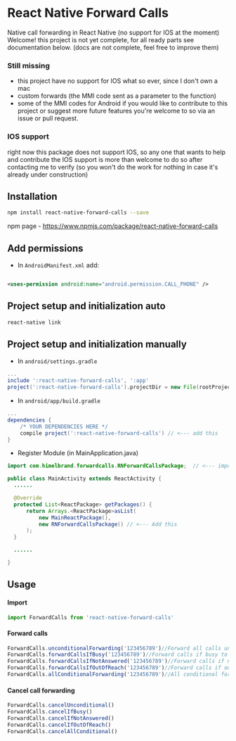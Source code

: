 # React Native Forward Calls
Native call forwarding in React Native (no support for IOS at the moment)
Welcome!
this project is not yet complete,
for all ready parts see documentation below.
(docs are not complete, feel free to improve them)

### Still missing
- this project have no support for IOS what so ever, since I don't own a mac 
- custom forwards (the MMI code sent as a parameter to the function)
- some of the MMI codes for Android
if you would like to contribute to this project or suggest more future features you're welcome to so via an issue or pull request.

### IOS support
right now this package does not support IOS, so any one that wants to help and contribute the IOS support is more than welcome to do so after contacting me to verify (so you won't do the work for nothing in case it's already under construction)

## Installation

```bash
npm install react-native-forward-calls --save
```
npm page - https://www.npmjs.com/package/react-native-forward-calls
## Add permissions
* In `AndroidManifest.xml` add:
```xml

<uses-permission android:name="android.permission.CALL_PHONE" />
```
## Project setup and initialization auto
```bash
react-native link
```
## Project setup and initialization manually 

* In `android/settings.gradle`

```gradle
...
include ':react-native-forward-calls', ':app'
project(':react-native-forward-calls').projectDir = new File(rootProject.projectDir, '../node_modules/react-native-forward-calls/android')
```

* In `android/app/build.gradle`

```gradle
...
dependencies {
    /* YOUR DEPENDENCIES HERE */
    compile project(':react-native-forward-calls') // <--- add this
}

```

* Register Module (in MainApplication.java)

```java
import com.himelbrand.forwardcalls.RNForwardCallsPackage;  // <--- import

public class MainActivity extends ReactActivity {
  ......

  @Override
  protected List<ReactPackage> getPackages() {
      return Arrays.<ReactPackage>asList(
          new MainReactPackage(),
          new RNForwardCallsPackage() // <--- Add this
      );
  }

  ......

}
```


## Usage

#### Import

```javascript
import ForwardCalls from 'react-native-forward-calls'
```

#### Forward calls 

```javascript
ForwardCalls.unconditionalForwarding('123456789')//Forward all calls unconditionally to the number 123456789
ForwardCalls.forwardCallsIfBusy('123456789')//Forward calls if busy to the number 123456789
ForwardCalls.forwardCallsIfNotAnswered('123456789')//Forward calls if not answered to the number 123456789
ForwardCalls.forwardCallsIfOutOfReach('123456789')//Forward calls if out of reach to the number 123456789
ForwardCalls.allConditionalForwarding('123456789')//All conditional forwarding activated to the number 123456789
```

#### Cancel call forwarding

```javascript
ForwardCalls.cancelUnconditional()
ForwardCalls.cancelIfBusy()
ForwardCalls.cancelIfNotAnswered()
ForwardCalls.cancelIfOutOfReach()
ForwardCalls.cancelAllConditional()
```

